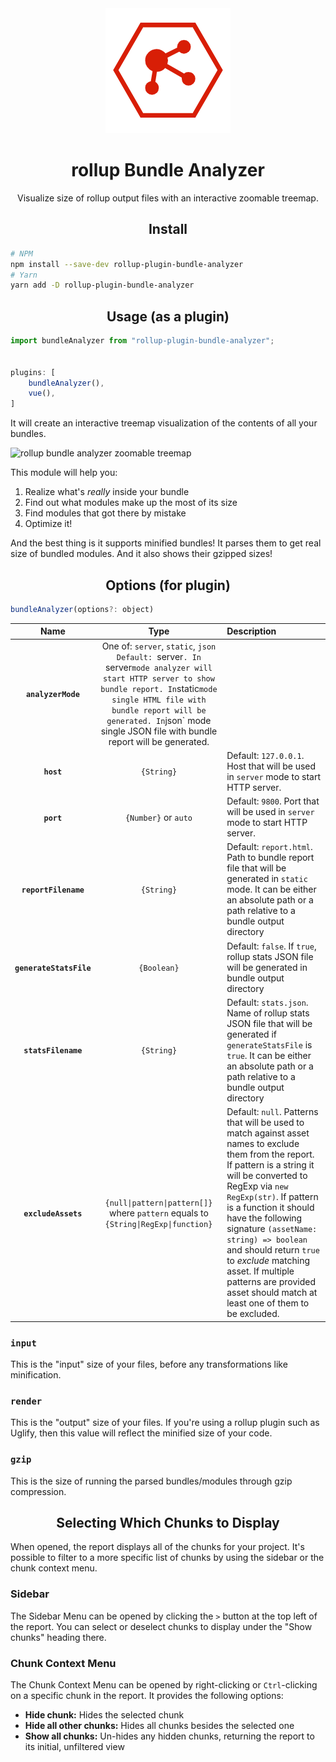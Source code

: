 <div align="center">
  <a href="https://rollupjs.org/guide/en/">
    <img width="200" height="200"
      src="https://raw.githubusercontent.com/Jerry2023/rollup-plugin-bundle-analyzer/main/assets/log.png">
  </a>
  <h1>rollup Bundle Analyzer</h1>
  <p>Visualize size of rollup output files with an interactive zoomable treemap.</p>
</div>

<h2 align="center">Install</h2>

```bash
# NPM
npm install --save-dev rollup-plugin-bundle-analyzer
# Yarn
yarn add -D rollup-plugin-bundle-analyzer
```

<h2 align="center">Usage (as a plugin)</h2>

```js
import bundleAnalyzer from "rollup-plugin-bundle-analyzer";


plugins: [
    bundleAnalyzer(),
    vue(),
]
```

It will create an interactive treemap visualization of the contents of all your bundles.

![rollup bundle analyzer zoomable treemap](https://cloud.githubusercontent.com/assets/302213/20628702/93f72404-b338-11e6-92d4-9a365550a701.gif)

This module will help you:

1. Realize what's *really* inside your bundle
2. Find out what modules make up the most of its size
3. Find modules that got there by mistake
4. Optimize it!

And the best thing is it supports minified bundles! It parses them to get real size of bundled modules.
And it also shows their gzipped sizes!

<h2 align="center">Options (for plugin)</h2>

```js
bundleAnalyzer(options?: object)
```

|Name|Type|Description|
|:--:|:--:|:----------|
|**`analyzerMode`**|One of: `server`, `static`, `json`  `Default: `server`. In `server` mode analyzer will start HTTP server to show bundle report. In `static` mode single HTML file with bundle report will be generated. In `json` mode single JSON file with bundle report will be generated.
|**`host`**|`{String}`|Default: `127.0.0.1`. Host that will be used in `server` mode to start HTTP server.|
|**`port`**|`{Number}` or `auto`|Default: `9800`. Port that will be used in `server` mode to start HTTP server.|
|**`reportFilename`**|`{String}`|Default: `report.html`. Path to bundle report file that will be generated in `static` mode. It can be either an absolute path or a path relative to a bundle output directory |
|**`generateStatsFile`**|`{Boolean}`|Default: `false`. If `true`, rollup stats JSON file will be generated in bundle output directory|
|**`statsFilename`**|`{String}`|Default: `stats.json`. Name of rollup stats JSON file that will be generated if `generateStatsFile` is `true`. It can be either an absolute path or a path relative to a bundle output directory |
|**`excludeAssets`**|`{null\|pattern\|pattern[]}` where `pattern` equals to `{String\|RegExp\|function}`|Default: `null`. Patterns that will be used to match against asset names to exclude them from the report. If pattern is a string it will be converted to RegExp via `new RegExp(str)`. If pattern is a function it should have the following signature `(assetName: string) => boolean` and should return `true` to *exclude* matching asset. If multiple patterns are provided asset should match at least one of them to be excluded. |

### `input`

This is the "input" size of your files, before any transformations like
minification.

### `render`

This is the "output" size of your files. If you're using a rollup plugin such
as Uglify, then this value will reflect the minified size of your code.

### `gzip`

This is the size of running the parsed bundles/modules through gzip compression.

<h2 align="center">Selecting Which Chunks to Display</h2>

When opened, the report displays all of the chunks for your project. It's possible to filter to a more specific list of chunks by using the sidebar or the chunk context menu.

### Sidebar

The Sidebar Menu can be opened by clicking the `>` button at the top left of the report. You can select or deselect chunks to display under the "Show chunks" heading there.

### Chunk Context Menu

The Chunk Context Menu can be opened by right-clicking or `Ctrl`-clicking on a specific chunk in the report. It provides the following options:

* **Hide chunk:** Hides the selected chunk
* **Hide all other chunks:** Hides all chunks besides the selected one
* **Show all chunks:** Un-hides any hidden chunks, returning the report to its initial, unfiltered view
